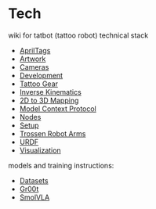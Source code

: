# Tech

wiki for tatbot (tattoo robot) technical stack

- [AprilTags](wiki/apriltags.md)
- [Artwork](wiki/artwork.md)
- [Cameras](wiki/cameras.md)
- [Development](wiki/dev.md)
- [Tattoo Gear](wiki/gear.md)
- [Inverse Kinematics](wiki/kinematics.md)
- [2D to 3D Mapping](wiki/mapping.md)
- [Model Context Protocol](wiki/mcp.md)
- [Nodes](wiki/nodes.md)
- [Setup](wiki/setup.md)
- [Trossen Robot Arms](wiki/trossen.md)
- [URDF](wiki/urdf.md)
- [Visualization](wiki/viz.md)

models and training instructions:

- [Datasets](wiki/models/data.md)
- [Gr00t](wiki/models/gr00t.md)
- [SmolVLA](wiki/models/smolvla.md)
